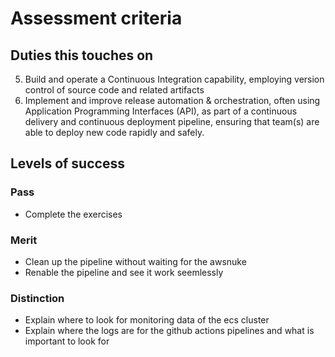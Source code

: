 # Assessment criteria

## Duties this touches on

5. Build and operate a Continuous Integration capability, employing version control of source code and related artifacts
6. Implement and improve release automation & orchestration, often using Application Programming Interfaces (API), as part of a continuous delivery and continuous deployment pipeline, ensuring that team(s) are able to deploy new code rapidly and safely.


## Levels of success

### Pass
- Complete the exercises

### Merit
- Clean up the pipeline without waiting for the awsnuke
- Renable the pipeline and see it work seemlessly

### Distinction
- Explain where to look for monitoring data of the ecs cluster
- Explain where the logs are for the github actions pipelines and what is important to look for




